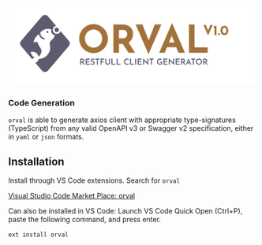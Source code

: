 <p align="center">
  <img src="https://raw.githubusercontent.com/anymaniax/orval-vscode/master/logo/orval-logo-horizontal.png" width="500" height="160" alt="Orval - Restfull Client Generator" />
</p>

### Code Generation

`orval` is able to generate axios client with appropriate type-signatures (TypeScript) from any valid OpenAPI v3 or Swagger v2 specification, either in `yaml` or `json` formats.

## Installation

Install through VS Code extensions. Search for `orval`

[Visual Studio Code Market Place: orval](https://marketplace.visualstudio.com/items?itemName=orval)

Can also be installed in VS Code: Launch VS Code Quick Open (Ctrl+P), paste the following command, and press enter.

```
ext install orval
```
